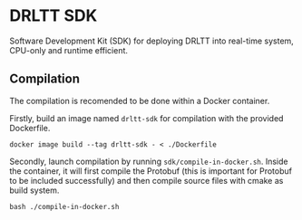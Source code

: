 # DRLTT SDK

Software Development Kit (SDK) for deploying DRLTT into real-time system, CPU-only and runtime efficient.

## Compilation

The compilation is recomended to be done within a Docker container.

Firstly, build an image named `drltt-sdk` for compilation with the provided Dockerfile.

```
docker image build --tag drltt-sdk - < ./Dockerfile
```

Secondly, launch compilation by running `sdk/compile-in-docker.sh`. Inside the container, it will first compile the Protobuf (this is important for Protobuf to be included successfully) and then compile source files with cmake as build system.

```
bash ./compile-in-docker.sh
```
